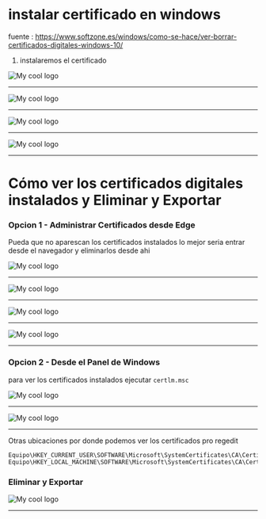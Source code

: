 # instalar certificado en windows
 fuente : https://www.softzone.es/windows/como-se-hace/ver-borrar-certificados-digitales-windows-10/


1. instalaremos el certificado

<img  src="https://i.imgur.com/JSYNvdn.png" alt="My cool logo"/>

-- --

<img src="https://i.imgur.com/O2pEa3n.png" alt="My cool logo"/>

-- --
<img src="https://i.imgur.com/4nJxeIS.png" alt="My cool logo"/>

-- --
<img src="https://i.imgur.com/zbmBLYL.png" alt="My cool logo"/>

-- --


# Cómo ver los certificados digitales instalados y Eliminar y Exportar




### Opcion 1 - Administrar Certificados desde Edge

Pueda que no aparescan los  certificados instalados lo mejor seria  entrar desde el navegador y eliminarlos desde ahi

<img src="https://i.imgur.com/gWJRhEr.png" alt="My cool logo"/>

-- --

<img src="https://i.imgur.com/AVMMyXV.png" alt="My cool logo"/>

-- --

<img src="https://i.imgur.com/Hj6fTNG.png" alt="My cool logo"/>

-- --

<img src="https://i.imgur.com/dzmpKGe.png" alt="My cool logo"/>

-- --

### Opcion 2 - Desde el Panel de Windows

para ver los certificados instalados ejecutar `certlm.msc`

<img src="https://i.imgur.com/zJSpPcJ.png" alt="My cool logo"/>

-- --

<img src="https://i.imgur.com/GJax4uO.png" alt="My cool logo"/>

-- --

Otras ubicaciones por donde podemos ver los certificados pro regedit

```shell
Equipo\HKEY_CURRENT_USER\SOFTWARE\Microsoft\SystemCertificates\CA\Certificates
Equipo\HKEY_LOCAL_MACHINE\SOFTWARE\Microsoft\SystemCertificates\CA\Certificates
```


### Eliminar y Exportar

<img src="https://i.imgur.com/itiqN0Y.png" alt="My cool logo"/>

-- --





